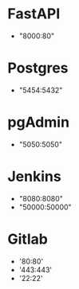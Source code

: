 # FastAPI

- "8000:80"

# Postgres

- "5454:5432"

# pgAdmin

- "5050:5050"

# Jenkins

- "8080:8080"
- "50000:50000"

# Gitlab

- '80:80'
- '443:443'
- '22:22'